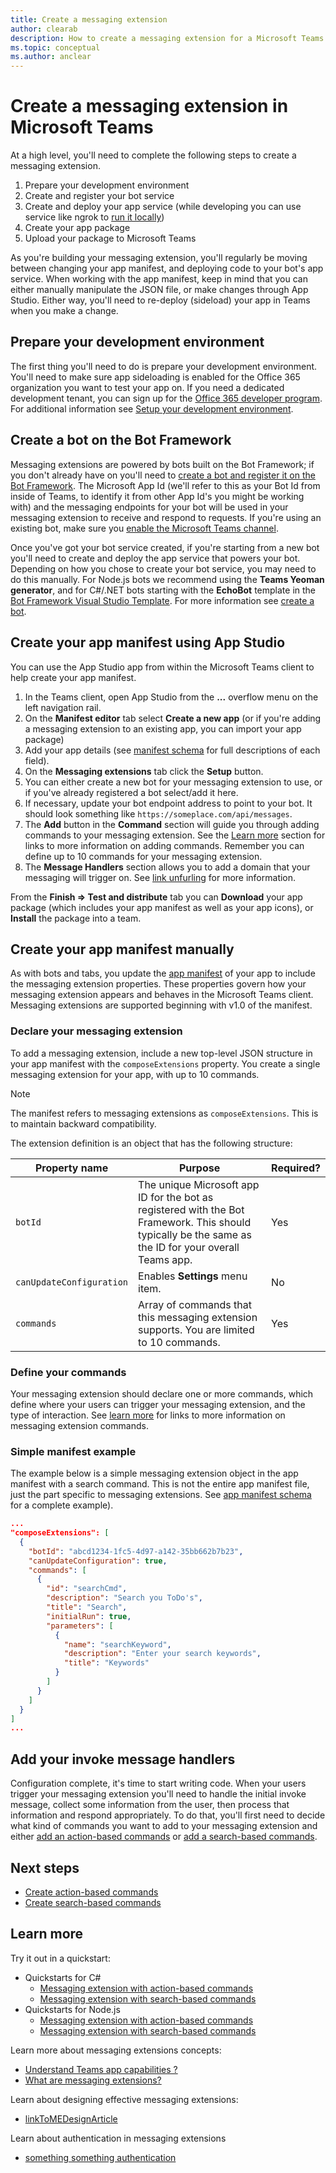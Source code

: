 ```yaml
---
title: Create a messaging extension
author: clearab
description: How to create a messaging extension for a Microsoft Teams app.
ms.topic: conceptual
ms.author: anclear
---
```

# Create a messaging extension in Microsoft Teams

At a high level, you'll need to complete the following steps to create a messaging extension.

1. Prepare your development environment
1. Create and register your bot service
1. Create and deploy your app service (while developing you can use service like ngrok to [run it locally](~/foo.md))
1. Create your app package
1. Upload your package to Microsoft Teams

As you're building your messaging extension, you'll regularly be moving between changing your app manifest, and deploying code to your bot's app service. When working with the app manifest, keep in mind that you can either manually manipulate the JSON file, or make changes through App Studio. Either way, you'll need to re-deploy (sideload) your app in Teams when you make a change.

## Prepare your development environment

The first thing you'll need to do is prepare your development environment. You'll need to make sure app sideloading is enabled for the Office 365 organization you want to test your app on. If you need a dedicated development tenant, you can sign up for the [Office 365 developer program](https://developer.microsoft.com/en-us/office/dev-program). For additional information see [Setup your development environment](~/concepts/build-and-test-your-app/foo.md).

## Create a bot on the Bot Framework

Messaging extensions are powered by bots built on the Bot Framework; if you don't already have on you'll need to [create a bot and register it on the Bot Framework](/foo.md). The Microsoft App Id (we'll refer to this as your Bot Id from inside of Teams, to identify it from other App Id's you might be working with) and the messaging endpoints for your bot will be used in your messaging extension to receive and respond to requests. If you're using an existing bot, make sure you [enable the Microsoft Teams channel](/azure/bot-service/bot-service-manage-channels.md?view=azure-bot-service-4.0).

Once you've got your bot service created, if you're starting from a new bot you'll need to create and deploy the app service that powers your bot. Depending on how you chose to create your bot service, you may need to do this manually. For Node.js bots we recommend using the **Teams Yeoman generator**, and for C#/.NET bots starting with the **EchoBot** template in the [Bot Framework Visual Studio Template](https://marketplace.visualstudio.com/items?itemName=BotBuilder.botbuilderv4). For more information see [create a bot](foo.md).

## Create your app manifest using App Studio

You can use the App Studio app from within the Microsoft Teams client to help create your app manifest.

1. In the Teams client, open App Studio from the **...** overflow menu on the left navigation rail.
1. On the **Manifest editor** tab select **Create a new app** (or if you're adding a messaging extension to an existing app, you can import your app package)
1. Add your app details (see [manifest schema](~/resoureces/foo.md) for full descriptions of each field).
1. On the **Messaging extensions** tab click the **Setup** button.
1. You can either create a new bot for your messaging extension to use, or if you've already registered a bot select/add it here.
1. If necessary, update your bot endpoint address to point to your bot. It should look something like `https://someplace.com/api/messages`.
1. The **Add** button in the **Command** section will guide you through adding commands to your messaging extension. See the [Learn more](#learn-more) section for links to more information on adding commands. Remember you can define up to 10 commands for your messaging extension.
1. The **Message Handlers** section allows you to add a domain that your messaging will trigger on. See [link unfurling](foo.md) for more information.

From the **Finish => Test and distribute** tab you can **Download** your app package (which includes your app manifest as well as your app icons), or **Install** the package into a team.

## Create your app manifest manually

As with bots and tabs, you update the [app manifest](~/resources/schema/manifest-schema.md#composeextensions) of your app to include the messaging extension properties. These properties govern how your messaging extension appears and behaves in the Microsoft Teams client. Messaging extensions are supported beginning with v1.0 of the manifest.

### Declare your messaging extension

To add a messaging extension, include a new top-level JSON structure in your app manifest with the `composeExtensions` property. You create a single messaging extension for your app, with up to 10 commands.

> [!NOTE]
> The manifest refers to messaging extensions as `composeExtensions`. This is to maintain backward compatibility.

The extension definition is an object that has the following structure:

| Property name | Purpose | Required? |
|---|---|---|
| `botId` | The unique Microsoft app ID for the bot as registered with the Bot Framework. This should typically be the same as the ID for your overall Teams app. | Yes |
| `canUpdateConfiguration` | Enables **Settings** menu item. | No |
| `commands` | Array of commands that this messaging extension supports. You are limited to 10 commands. | Yes |

### Define your commands

Your messaging extension should declare one or more commands, which define where your users can trigger your messaging extension, and the type of interaction. See [learn more](#learn-more) for links to more information on messaging extension commands.

### Simple manifest example

The example below is a simple messaging extension object in the app manifest with a search command. This is not the entire app manifest file, just the part specific to messaging extensions. See [app manifest schema](foo.md) for a complete example).

```json
...
"composeExtensions": [
  {
    "botId": "abcd1234-1fc5-4d97-a142-35bb662b7b23",
    "canUpdateConfiguration": true,
    "commands": [
      {
        "id": "searchCmd",
        "description": "Search you ToDo's",
        "title": "Search",
        "initialRun": true,
        "parameters": [
          {
            "name": "searchKeyword",
            "description": "Enter your search keywords",
            "title": "Keywords"
          }
        ]
      }
    ]
  }
]
...
```

## Add your invoke message handlers

Configuration complete, it's time to start writing code. When your users trigger your messaging extension you'll need to handle the initial invoke message, collect some information from the user, then process that information and respond appropriately. To do that, you'll first need to decide what kind of commands you want to add to your messaging extension and either [add an action-based commands](~/messaging-extensions/how-to/action-based-commands/define-action-based-command.md) or [add a search-based commands](~/messaging-extensions/how-to/search-based-commands/define-search-based-command.md).

## Next steps

* [Create action-based commands](~/messaging-extensions/how-to/action-based-commands/define-action-based-command.md)
* [Create search-based commands](~/messaging-extensions/how-to/search-based-commands/define-search-based-command.md)

## Learn more

Try it out in a quickstart:

* Quickstarts for C#
  * [Messaging extension with action-based commands](~/foo.md)
  * [Messaging extension with search-based commands](~/foo.md)
* Quickstarts for Node.js
  * [Messaging extension with action-based commands](~/foo.md)
  * [Messaging extension with search-based commands](~/foo.md)

Learn more about messaging extensions concepts:

* [Understand Teams app capabilities ?](~/concepts/understand-teams-app-capabilities.md)
* [What are messaging extensions?](~/messaging-extensions/what-are-messaging-extensions.md)

Learn about designing effective messaging extensions:

* [linkToMEDesignArticle](./foo.md)

Learn about authentication in messaging extensions

* [something something authentication](./foo.md)
